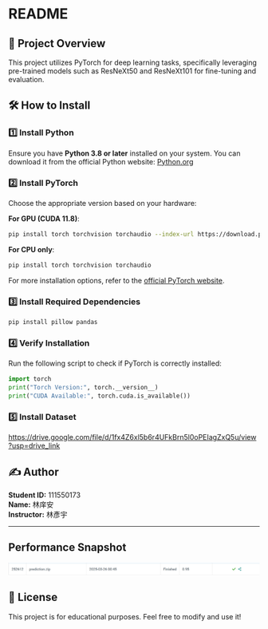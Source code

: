 # README

## 📌 Project Overview
This project utilizes PyTorch for deep learning tasks, specifically leveraging pre-trained models such as ResNeXt50 and ResNeXt101 for fine-tuning and evaluation.

## 🛠 How to Install

### 1️⃣ Install Python
Ensure you have **Python 3.8 or later** installed on your system. You can download it from the official Python website: [Python.org](https://www.python.org/downloads/)

### 2️⃣ Install PyTorch
Choose the appropriate version based on your hardware:

**For GPU (CUDA 11.8)**:
```bash
pip install torch torchvision torchaudio --index-url https://download.pytorch.org/whl/cu118
```

**For CPU only**:
```bash
pip install torch torchvision torchaudio
```

For more installation options, refer to the [official PyTorch website](https://pytorch.org/get-started/locally/).

### 3️⃣ Install Required Dependencies
```bash
pip install pillow pandas
```

### 4️⃣ Verify Installation
Run the following script to check if PyTorch is correctly installed:
```python
import torch
print("Torch Version:", torch.__version__)
print("CUDA Available:", torch.cuda.is_available())
```
### 5️⃣ Install Dataset
https://drive.google.com/file/d/1fx4Z6xl5b6r4UFkBrn5l0oPEIagZxQ5u/view?usp=drive_link

## ✍️ Author
**Student ID:** 111550173  
**Name:** 林庠安  
**Instructor:** 林彥宇  

---
## Performance Snapshot
![Description](https://github.com/Seanlin0911/NYCU-DLCV-2025-Spring/blob/main/Hw1/Accuracy.png)

## 📜 License
This project is for educational purposes. Feel free to modify and use it!


